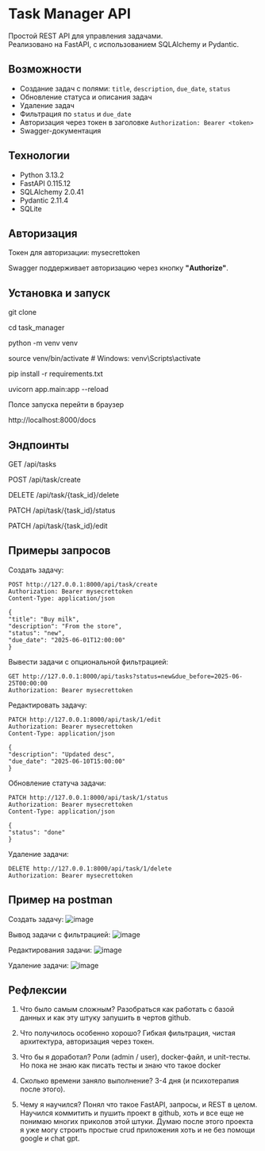 # Task Manager API

Простой REST API для управления задачами.  
Реализовано на FastAPI, с использованием SQLAlchemy и Pydantic.

## Возможности

- Создание задач с полями: `title`, `description`, `due_date`, `status`
- Обновление статуса и описания задач
- Удаление задач
- Фильтрация по `status` и `due_date`
- Авторизация через токен в заголовке `Authorization: Bearer <token>`
- Swagger-документация

## Технологии

- Python 3.13.2
- FastAPI  0.115.12
- SQLAlchemy 2.0.41  
- Pydantic 2.11.4  
- SQLite

## Авторизация

Токен для авторизации: mysecrettoken

Swagger поддерживает авторизацию через кнопку **"Authorize"**.

## Установка и запуск

git clone <repo-url>

cd task_manager

python -m venv venv

source venv/bin/activate  # Windows: venv\Scripts\activate

pip install -r requirements.txt

uvicorn app.main:app --reload


Полсе запуска перейти в браузер

http://localhost:8000/docs

## Эндпоинты

GET	    /api/tasks

POST	/api/task/create

DELETE	/api/task/{task_id}/delete

PATCH	/api/task/{task_id}/status

PATCH	/api/task/{task_id}/edit

## Примеры запросов
Создать задачу:

    POST http://127.0.0.1:8000/api/task/create
    Authorization: Bearer mysecrettoken
    Content-Type: application/json

    {
    "title": "Buy milk",
    "description": "From the store",
    "status": "new",
    "due_date": "2025-06-01T12:00:00"
    }


Вывести задачи с опциональной фильтрацией:

    GET http://127.0.0.1:8000/api/tasks?status=new&due_before=2025-06-25T00:00:00
    Authorization: Bearer mysecrettoken



Редактировать задачу:

    PATCH http://127.0.0.1:8000/api/task/1/edit
    Authorization: Bearer mysecrettoken
    Content-Type: application/json

    {
    "description": "Updated desc",
    "due_date": "2025-06-10T15:00:00"
    }

Обновление статуча задачи:

    PATCH http://127.0.0.1:8000/api/task/1/status
    Authorization: Bearer mysecrettoken
    Content-Type: application/json

    {
    "status": "done"
    }

Удаление задачи:

    DELETE http://127.0.0.1:8000/api/task/1/delete
    Authorization: Bearer mysecrettoken



##  Пример на postman

Создать задачу:
![image](https://github.com/user-attachments/assets/2ade8b2d-33b1-400f-b61a-a12925c3816c)

Вывод задачи с фильтрацией:
![image](https://github.com/user-attachments/assets/9a5f25cd-b8fa-4684-a011-3ae8364d2ad8)

Редактирования задачи:
![image](https://github.com/user-attachments/assets/11847859-a736-4a30-97a1-cd1b8a77dfc6)

Удаление задачи:
![image](https://github.com/user-attachments/assets/cd5a4543-3eda-41fa-8118-63be9316ce86)













##  Рефлексии
1. Что было самым сложным?
Разобраться как работать с базой данных и как эту штуку запушить в чертов github. 

2. Что получилось особенно хорошо?
Гибкая фильтрация, чистая архитектура, авторизация через токен.

3. Что бы я доработал?
Роли (admin / user), docker-файл, и unit-тесты. Но пока не знаю как писать тесты и знаю что такое docker

4. Сколько времени заняло выполнение?
3-4 дня (и психотерапия после этого).

5. Чему я научился?
Понял что такое FastAPI, запросы, и REST в целом. Научился коммитить и пушить проект в github, хоть и все еще не понимаю многих приколов этой штуки. Думаю после этого проекта я уже могу строить простые crud приложения хоть и не без помощи google и chat gpt.
